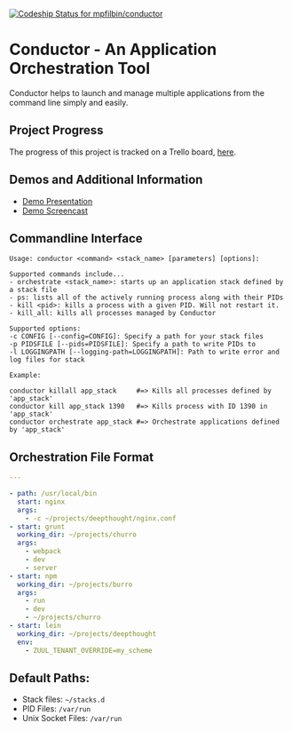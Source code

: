 [ ![Codeship Status for mpfilbin/conductor](https://codeship.com/projects/82085720-0634-0133-0179-4226f86e04c9/status?branch=master)](https://codeship.com/projects/89659)

# Conductor - An Application Orchestration Tool
Conductor helps to launch and manage multiple applications from the command line simply and easily.

## Project Progress

The progress of this project is tracked on a Trello board, [here](https://trello.com/b/e5QCYdx1/rally-hackathon-conductor).

## Demos and Additional Information

- [Demo Presentation](https://drive.google.com/open?id=1GkursBv2Ffh-L_b8SWqAscQHNTROEhbqYJfvJe734e0)
- [Demo Screencast](https://drive.google.com/open?id=0B9d-p2NvyGzqZDVXM21OLVhBUnc)

## Commandline Interface

    Usage: conductor <command> <stack_name> [parameters] [options]:

    Supported commands include...
    - orchestrate <stack_name>: starts up an application stack defined by a stack file
    - ps: lists all of the actively running process along with their PIDs
    - kill <pid>: kills a process with a given PID. Will not restart it.
    - kill_all: kills all processes managed by Conductor

    Supported options:
    -c CONFIG [--config=CONFIG]: Specify a path for your stack files
    -p PIDSFILE [--pids=PIDSFILE]: Specify a path to write PIDs to
    -l LOGGINGPATH [--logging-path=LOGGINGPATH]: Path to write error and log files for stack

    Example:

    conductor killall app_stack     #=> Kills all processes defined by 'app_stack'
    conductor kill app_stack 1390   #=> Kills process with ID 1390 in 'app_stack'
    conductor orchestrate app_stack #=> Orchestrate applications defined by 'app_stack'

## Orchestration File Format


```yaml
---

- path: /usr/local/bin
  start: nginx
  args:
    - -c ~/projects/deepthought/nginx.conf
- start: grunt
  working_dir: ~/projects/churro
  args:
    - webpack 
    - dev 
    - server
- start: npm
  working_dir: ~/projects/burro
  args:
    - run
    - dev
    - ~/projects/churro
- start: lein
  working_dir: ~/projects/deepthought
  env:
    - ZUUL_TENANT_OVERRIDE=my_scheme
```

## Default Paths:

- Stack files: `~/stacks.d`
- PID Files: `/var/run`
- Unix Socket Files: `/var/run`